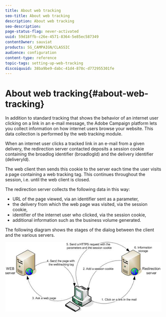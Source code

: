 ```yaml
---
title: About web tracking
seo-title: About web tracking
description: About web tracking
seo-description: 
page-status-flag: never-activated
uuid: 59d18ffb-c26e-4571-8364-5e85ec587349
contentOwner: sauviat
products: SG_CAMPAIGN/CLASSIC
audience: configuration
content-type: reference
topic-tags: setting-up-web-tracking
discoiquuid: 38ba9be9-dabc-41d4-878c-d772955301fe
---
```


# About web tracking{#about-web-tracking}

In addition to standard tracking that shows the behavior of an internet user clicking on a link in an e-mail message, the Adobe Campaign platform lets you collect information on how internet users browse your website. This data collection is performed by the web tracking module.

When an internet user clicks a tracked link in an e-mail from a given delivery, the redirection server contacted deposits a session cookie containing the broadlog identifier (broadlogId) and the delivery identifier (deliveryId).

The web client then sends this cookie to the server each time the user visits a page containing a web tracking tag. This continues throughout the session, i.e. until the web client is closed.

The redirection server collects the following data in this way:

* URL of the page viewed, via an identifier sent as a parameter,
* the delivery from which the web page was visited, via the session cookie,
* identifier of the internet user who clicked, via the session cookie,
* additional information such as the business volume generated.

The following diagram shows the stages of the dialog between the client and the various servers.

![](assets/d_ncs_integration_webtracking_structure1.png)

